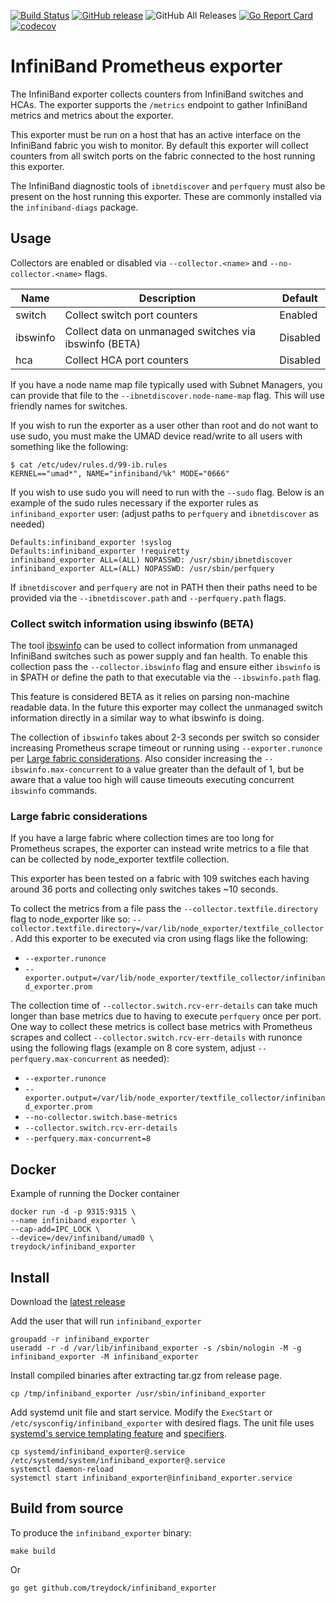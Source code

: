 [![Build Status](https://circleci.com/gh/treydock/infiniband_exporter/tree/master.svg?style=shield)](https://circleci.com/gh/treydock/infiniband_exporter)
[![GitHub release](https://img.shields.io/github/v/release/treydock/infiniband_exporter?include_prereleases&sort=semver)](https://github.com/treydock/infiniband_exporter/releases/latest)
![GitHub All Releases](https://img.shields.io/github/downloads/treydock/infiniband_exporter/total)
[![Go Report Card](https://goreportcard.com/badge/github.com/treydock/infiniband_exporter)](https://goreportcard.com/report/github.com/treydock/infiniband_exporter)
[![codecov](https://codecov.io/gh/treydock/infiniband_exporter/branch/master/graph/badge.svg)](https://codecov.io/gh/treydock/infiniband_exporter)

# InfiniBand Prometheus exporter

The InfiniBand exporter collects counters from InfiniBand switches and HCAs.
The exporter supports the `/metrics` endpoint to gather InfiniBand metrics and metrics about the exporter.

This exporter must be run on a host that has an active interface on the InfiniBand fabric you wish to monitor.
By default this exporter will collect counters from all switch ports on the fabric connected to the host running this exporter.

The InfiniBand diagnostic tools of `ibnetdiscover` and `perfquery` must also be present on the host running this exporter.
These are commonly installed via the `infiniband-diags` package.

## Usage

Collectors are enabled or disabled via `--collector.<name>` and `--no-collector.<name>` flags.

Name | Description | Default
-----|-------------|--------
switch | Collect switch port counters | Enabled
ibswinfo | Collect data on unmanaged switches via ibswinfo (BETA) | Disabled
hca | Collect HCA port counters | Disabled

If you have a node name map file typically used with Subnet Managers, you can provide that file to the  `--ibnetdiscover.node-name-map` flag.  This will use friendly names for switches.


If you wish to run the exporter as a user other than root and do not want to use sudo, you must make the UMAD device read/write to all users with something like the following:

```
$ cat /etc/udev/rules.d/99-ib.rules 
KERNEL=="umad*", NAME="infiniband/%k" MODE="0666"
```

If you wish to use sudo you will need to run with the `--sudo` flag.  Below is an example of the sudo rules necessary if the exporter rules as `infiniband_exporter` user: (adjust paths to `perfquery` and `ibnetdiscover` as needed)

```
Defaults:infiniband_exporter !syslog
Defaults:infiniband_exporter !requiretty
infiniband_exporter ALL=(ALL) NOPASSWD: /usr/sbin/ibnetdiscover
infiniband_exporter ALL=(ALL) NOPASSWD: /usr/sbin/perfquery
```

If `ibnetdiscover` and `perfquery` are not in PATH then their paths need to be provided via the `--ibnetdiscover.path` and `--perfquery.path` flags.

### Collect switch information using ibswinfo (BETA)

The tool [ibswinfo](https://github.com/stanford-rc/ibswinfo) can be used to collect information from unmanaged InfiniBand switches such as power supply and fan health.  To enable this collection pass the `--collector.ibswinfo` flag and ensure either `ibswinfo` is in $PATH or define the path to that executable via the `--ibswinfo.path` flag.

This feature is considered BETA as it relies on parsing non-machine readable data.
In the future this exporter may collect the unmanaged switch information directly in a similar way to what ibswinfo is doing.

The collection of `ibswinfo` takes about 2-3 seconds per switch so consider increasing Prometheus scrape timeout or running using `--exporter.runonce` per [Large fabric considerations](#large-fabric-considerations).  Also consider increasing the `--ibswinfo.max-concurrent` to a value greater than the default of 1, but be aware that a value too high will cause timeouts executing concurrent `ibswinfo` commands.

### Large fabric considerations

If you have a large fabric where collection times are too long for Prometheus scrapes, the exporter can instead write metrics to a file that can be collected by node_exporter textfile collection.

This exporter has been tested on a fabric with 109 switches each having around 36 ports and collecting only switches takes ~10 seconds.

To collect the metrics from a file pass the `--collector.textfile.directory` flag to node_exporter like so: `--collector.textfile.directory=/var/lib/node_exporter/textfile_collector`.  Add this exporter to be executed via cron using flags like the following:

* `--exporter.runonce`
* `--exporter.output=/var/lib/node_exporter/textfile_collector/infiniband_exporter.prom`

The collection time of `--collector.switch.rcv-err-details` can take much longer than base metrics due to having to execute `perfquery` once per port.
One way to collect these metrics is collect base metrics with Prometheus scrapes and collect `--collector.switch.rcv-err-details` with runonce using the following flags (example on 8 core system, adjust `--perfquery.max-concurrent` as needed):

* `--exporter.runonce`
* `--exporter.output=/var/lib/node_exporter/textfile_collector/infiniband_exporter.prom`
* `--no-collector.switch.base-metrics`
* `--collector.switch.rcv-err-details`
* `--perfquery.max-concurrent=8`

## Docker

Example of running the Docker container

```
docker run -d -p 9315:9315 \
--name infiniband_exporter \
--cap-add=IPC_LOCK \
--device=/dev/infiniband/umad0 \
treydock/infiniband_exporter
```

## Install

Download the [latest release](https://github.com/treydock/infiniband_exporter/releases)

Add the user that will run `infiniband_exporter`

```
groupadd -r infiniband_exporter
useradd -r -d /var/lib/infiniband_exporter -s /sbin/nologin -M -g infiniband_exporter -M infiniband_exporter
```

Install compiled binaries after extracting tar.gz from release page.

```
cp /tmp/infiniband_exporter /usr/sbin/infiniband_exporter
```

Add systemd unit file and start service. Modify the `ExecStart` or `/etc/sysconfig/infiniband_exporter` with desired flags.
The unit file uses [systemd's service templating feature](https://www.freedesktop.org/software/systemd/man/latest/systemd.service.html#Service%20Templates) and [specifiers](https://www.freedesktop.org/software/systemd/man/latest/systemd.unit.html#Specifiers).
```
cp systemd/infiniband_exporter@.service /etc/systemd/system/infiniband_exporter@.service
systemctl daemon-reload
systemctl start infiniband_exporter@infiniband_exporter.service
```

## Build from source

To produce the `infiniband_exporter` binary:

```
make build
```

Or

```
go get github.com/treydock/infiniband_exporter
```
